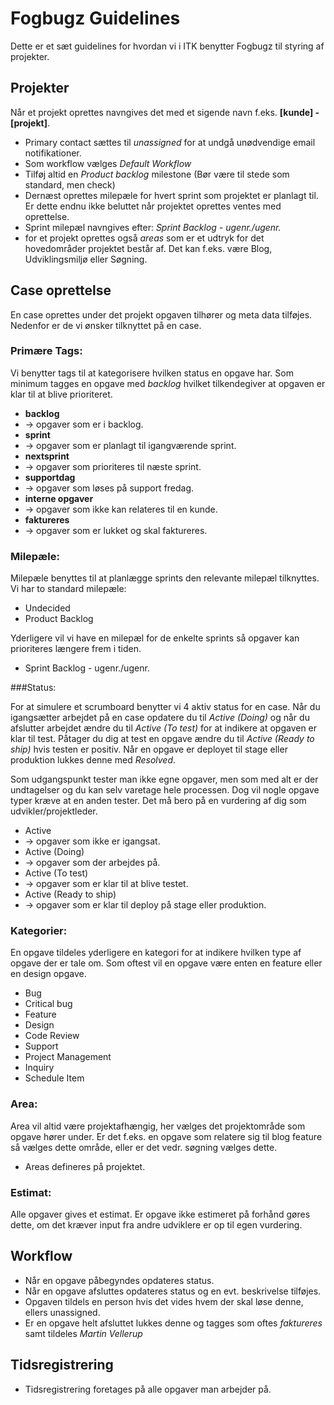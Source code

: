 # Fogbugz Guidelines

Dette er et sæt guidelines for hvordan vi i ITK benytter Fogbugz til styring af projekter.

## Projekter

Når et projekt oprettes navngives det med et sigende navn f.eks. __[kunde] - [projekt]__.

* Primary contact sættes til _unassigned_ for at undgå unødvendige email notifikationer.
* Som workflow vælges _Default Workflow_
* Tilføj altid en _Product backlog_ milestone (Bør være til stede som standard, men check)
* Dernæst oprettes milepæle for hvert sprint som projektet er planlagt til. Er dette endnu ikke beluttet når projektet oprettes ventes med oprettelse.
 * Sprint milepæl navngives efter: _Sprint Backlog - ugenr./ugenr._
* for et projekt oprettes også _areas_ som er et udtryk for det hovedområder projektet består af. Det kan f.eks. være Blog, Udviklingsmiljø eller Søgning.


## Case oprettelse

En case oprettes under det projekt opgaven tilhører og meta data tilføjes.
Nedenfor er de vi ønsker tilknyttet på en case.

### Primære Tags:

Vi benytter tags til at kategorisere hvilken status en opgave har. Som minimum tagges en opgave med _backlog_ hvilket tilkendegiver at opgaven er klar til at blive prioriteret.

* __backlog__
 * -> opgaver som er i backlog.
* __sprint__
 * -> opgaver som er planlagt til igangværende sprint.
* __nextsprint__
 * -> opgaver som prioriteres til næste sprint.
* __supportdag__
 * -> opgaver som løses på support fredag.
* __interne opgaver__
 * -> opgaver som ikke kan relateres til en kunde.
* __faktureres__
 * -> opgaver som er lukket og skal faktureres.

### Milepæle:

Milepæle benyttes til at planlægge sprints den relevante milepæl tilknyttes.
Vi har to standard milepæle:

* Undecided
* Product Backlog

Yderligere vil vi have en milepæl for de enkelte sprints så opgaver kan prioriteres længere frem i tiden.

* Sprint Backlog - ugenr./ugenr.

###Status:

For at simulere et scrumboard benytter vi 4 aktiv status for en case. Når du igangsætter arbejdet på en case opdatere du til _Active (Doing)_ og når du afslutter arbejdet ændre du til _Active (To test)_ for at indikere at opgaven er klar til test. Påtager du dig at test en opgave ændre du til _Active (Ready to ship)_ hvis testen er positiv. Når en opgave er deployet til stage eller produktion lukkes denne med _Resolved_.

Som udgangspunkt tester man ikke egne opgaver, men som med alt er der undtagelser og du kan selv varetage hele processen. Dog vil nogle opgave typer kræve at en anden tester. Det må bero på en vurdering af dig som udvikler/projektleder.

* Active
 * -> opgaver som ikke er igangsat.
* Active (Doing)
 * -> opgaver som der arbejdes på.
* Active (To test)
 * -> opgaver som er klar til at blive testet.
* Active (Ready to ship)
 * -> opgaver som er klar til deploy på stage eller produktion.


### Kategorier:

En opgave tildeles yderligere en kategori for at indikere hvilken type af opgave der er tale om. Som oftest vil en opgave være enten en feature eller en design opgave.

* Bug
* Critical bug
* Feature
* Design
* Code Review
* Support
* Project Management
* Inquiry
* Schedule Item

### Area:

Area vil altid være projektafhængig, her vælges det projektområde som opgave hører under. Er det f.eks. en opgave som relatere sig til blog feature så vælges dette område, eller er det vedr. søgning vælges dette.

* Areas defineres på projektet.

### Estimat:

Alle opgaver gives et estimat. Er opgave ikke estimeret på forhånd gøres dette, om det kræver input fra andre udviklere er op til egen vurdering.

## Workflow

* Når en opgave påbegyndes opdateres status.
* Når en opgave afsluttes opdateres status og en evt. beskrivelse tilføjes.
* Opgaven tildels en person hvis det vides hvem der skal løse denne, ellers unassigned.
* Er en opgave helt afsluttet lukkes denne og tagges som oftes _faktureres_ samt tildeles _Martin Vellerup_

## Tidsregistrering

* Tidsregistrering foretages på alle opgaver man arbejder på.
